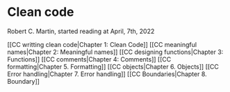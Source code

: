 # Clean code
Robert C. Martin, started reading at April, 7th, 2022

[[CC writting clean code|Chapter 1: Clean Code]]
[[CC meaningful names|Chapter 2: Meaningful names]]
[[CC designing functions|Chapter 3: Functions]]
[[CC comments|Chapter 4: Comments]]
[[CC formatting|Chapter 5. Formatting]]
[[CC objects|Chapter 6. Objects]]
[[CC Error handling|Chapter 7. Error handling]]
[[CC Boundaries|Chapter 8. Boundary]]
